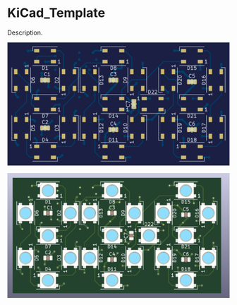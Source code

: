 # KiCad_Template

Description. 

![PCB Top design](Fabrication/PCB/blue/design-top.png)

![PCB Top design](Fabrication/3D/design-3D_top.png)
